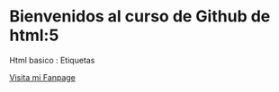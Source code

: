 # Bienvenidos al curso de Github de html:5

Html basico : Etiquetas

[Visita mi Fanpage](https://www.facebook.com/jibajabarco)
